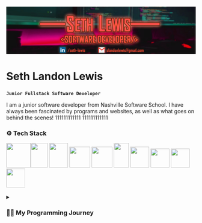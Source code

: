 ![bannerLI](https://raw.githubusercontent.com/slandonlewis/slandonlewis/main/github%20banner.png)

# Seth Landon Lewis

**`Junior Fullstack Software Developer`**

I am a junior software developer from Nashville Software School. I have always been fascinated by programs and websites, as well as what goes on behind the scenes! 
111111111111
111111111111

### ⚙️ Tech Stack
  <img src="https://upload.wikimedia.org/wikipedia/commons/thumb/6/61/HTML5_logo_and_wordmark.svg/2048px-HTML5_logo_and_wordmark.svg.png" height="65" width="65" ><img src="https://i.pinimg.com/originals/eb/7e/20/eb7e20e646f5b7ec9ed4f8f78a5dee8f.png" height="65" width="45" >
  <img src="https://upload.wikimedia.org/wikipedia/commons/thumb/d/d4/Javascript-shield.svg/726px-Javascript-shield.svg.png" height="65" width="50" >
    <img src="https://cdn.freebiesupply.com/logos/large/2x/react-1-logo-png-transparent.png" height="55" width="55" >
    <img src="https://cdn.icon-icons.com/icons2/2415/PNG/512/csharp_original_logo_icon_146578.png" height="55" width="55" >
    <img src="https://cdn.iconscout.com/icon/free/png-256/microsoft-dot-net-1175176.png" height="65" width="40" >
    <img src="https://img.favpng.com/22/9/5/portable-network-graphics-clip-art-database-computer-icons-transparency-png-favpng-T0F5WvejdgKM4LjvP5iYP6N6p.jpg" height="55" width="50" >
    <img src="https://cdn-icons-png.flaticon.com/512/5968/5968322.png" height="50" width="50" >
    <img src="https://seeklogo.com/images/P/postman-logo-0087CA0D15-seeklogo.com.png" height="50" width="50" >
    <img src="https://git-scm.com/images/logos/downloads/Git-Icon-1788C.png" height="50" width="50" >

<details>
 <summary><h3> 🧑‍💻 My Programming Journey</h3></summary>
   I was first introduced to the basics of programming through the platform Scratch (scratch.mit.edu) at the age of 9. This website changed my life and sparked my love for programming. I would spend many hours each day building projects for several years to come.
  
  Throughout my last few years of high school, I was introduced to JavaScript. I went through many YouTube playlists, freeCodeCamp lessons, and even Scrimba courses. The more I learned, the hungrier and more excited I became for greater knowledge and progress!
  
  Many years later, I would discover Nashville Software School and take part in the Full Time Web Developer Bootcamp. This 6 month program taught everything from basic data structures, iteration, functions, and debugging to concepts such as using and building Web APIs, working with different programming languages as well as their frameworks and libraries, Object Oriented Programming, and SO much more! But most importantly, they taught us how to work as a team when it came to planning and building projects. All of the solo studying I did prior to that course could never amount to the experience I gained from them.
  
  I owe everything to my former instructors, my classmates, and the tech community as a whole, for getting me as far as I have gotten. That's why I plan to give it all back by using what I've learned to contribute to the growth of companies and businesses in need of developers like me!
